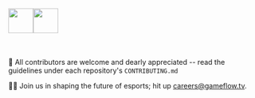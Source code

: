 # <img src="https://static.gameflow.tv/brand/isolated_lockup_horizontal_post_orange.svg#gh-dark-mode-only" height="50px"><img src="https://static.gameflow.tv/brand/isolated_lockup_horizontal_pos_black.svg#gh-light-mode-only" height="50px"></h1>
<br>

🌈 All contributors are welcome and dearly appreciated -- read the guidelines under each repository's `CONTRIBUTING.md`

🧑‍💻 Join us in shaping the future of esports; hit up [careers@gameflow.tv](mailto://careers@gameflow.tv).
